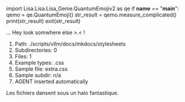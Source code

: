 
import Lisa.Lisa.Lisa_Genie.QuantumEmojiv2 as qe
if __name__ == "__main__":
  qemo = qe.QuantumEmoji()
  str_result = qemo.measure_complicated()
  print(str_result)
  exit(str_result)

... Hey look somwhere else >.< !

1. Path: ./scripts/vllm/docs/mkdocs/stylesheets
2. Subdirectories: 0
3. Files: 1
4. Example types: .css
5. Sample file: extra.css
6. Sample subdir: n/a
7. AGENT inserted automatically

Les fichiers dansent sous un halo fantastique.
